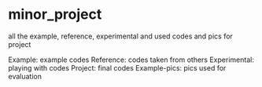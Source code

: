 # minor_project
all the example, reference, experimental and used codes and pics for project

Example: example codes 
Reference: codes taken from others
Experimental: playing with codes
Project: final codes
Example-pics: pics used for evaluation
